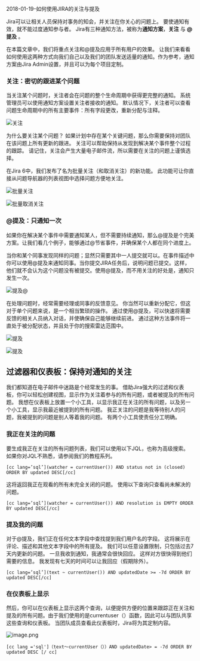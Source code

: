 2018-01-19-如何使用JIRA的关注与提及

Jira可以让相关人员保持对事务的知会，并关注在你关心的问题上。 要使通知有效，就不能过度通知参与者。 Jira有三种通知方法，被称为**通知方案**，**关注** 与 **@提及** 。

在本篇文章中，我们将重点关注和@提及应用于所有用户的效果。 让我们来看看如何使用这两种方式向我们自己以及我们的团队发送适量的通知。作为参考，通知方案由Jira Admin设置，并且可以为每个项目定制。

### 关注：密切的跟进某个问题

当关注某个问题时，关注者会在问题的整个生命周期中获得更完整的通知。 系统管理员可以使用通知方案设置关注者接收的通知。 默认情况下，关注者可以查看问题生命周期中的所有主要事件：所有字段更改，重新分配与注释。

![关注](http://upload-images.jianshu.io/upload_images/2859735-16991942251ef6fd.png?imageMogr2/auto-orient/strip%7CimageView2/2/w/1240)

为什么要关注某个问题？ 如果计划中存在某个关键问题，那么你需要保持对团队在该问题上所有更新的跟进。 关注可以帮助保持从发现到解决某个事件整个过程的跟踪。 请记住，关注会产生大量电子邮件流，所以需要在关注的问题上谨慎选择。

在Jira 6中，我们发布了名为批量关注（和取消关注）的新功能。 此功能可让你直接从问题导航器的列表视图中选择问题方便地关注。

![批量关注](http://upload-images.jianshu.io/upload_images/2859735-f32470407d5ac5eb.png?imageMogr2/auto-orient/strip%7CimageView2/2/w/1240)

![批量取消关注](http://upload-images.jianshu.io/upload_images/2859735-1146b9fe73b0b11e.png?imageMogr2/auto-orient/strip%7CimageView2/2/w/1240)

### @提及：只通知一次

如果你在解决某个事件中需要通知某人，但不需要持续通知，那么@提及是个完美方案。让我们看几个例子，能够通过@节省事件，并确保某个人都在同个进度上。

当你和某个同事发现同样的问题；显然只需要其中一人提交就可以。在事件描述中你可以使用@提及来通知同事。当你提交JIRA任务后，说明问题已提交。这样，他们就不会认为这个问题没有被提交。使用@提及，而不用关注的好处是，通知只发生一次。

![提及@](http://upload-images.jianshu.io/upload_images/2859735-cff94cdc2df7af82.png?imageMogr2/auto-orient/strip%7CimageView2/2/w/1240)

在处理问题时，经常需要经理或同事的反馈意见。 你当然可以重新分配它，但这对于单个问题来说，是一个相当繁琐的操作。 通过使用@提及，可以快速将需要反馈的相关人员纳入对话，并使确保自己能够继续前进。 通过这种方法事件将一直处于被分配状态，并且处于你的搜索雷达范围中。

![提及](http://upload-images.jianshu.io/upload_images/2859735-6e70548067f9d603.png?imageMogr2/auto-orient/strip%7CimageView2/2/w/1240)

![提及](http://upload-images.jianshu.io/upload_images/2859735-20da74de5353c34c.png?imageMogr2/auto-orient/strip%7CimageView2/2/w/1240)

## 过滤器和仪表板：保持对通知的关注

我们都知道在电子邮件中迷路是个经常发生的事。 借助Jira强大的过滤和仪表板，你可以轻松创建视图，显示作为关注着参与的所有问题，或者被提及的所有问题。 我想在仪表板上放置一个小工具，以显示我正在关注的所有问题，以及另一个小工具，显示我最近被提到的所有问题。 我正关注的问题是我等待别人的问题，我被提到的问题是别人等着我的问题。 有两个小工具使责任分工明确。

### 我正在关注的问题

要生成我正在关注的所有问题列表，我们可以使用以下JQL，也称为高级搜索。 如果你对JQL不熟悉，请参阅我们的教程系列。

```
[cc lang=’sql’](watcher = currentUser()) AND status not in (closed) ORDER BY updated DESC[/cc]
```
这将返回我正在观看的所有未完全关闭的问题。 使用以下查询只查看尚未解决的问题。

```
[cc lang=’sql’](watcher = currentUser()) AND resolution is EMPTY ORDER BY updated DESC[/cc]
```

### 提及我的问题

对于@提及，我们正在任何文本字段中查找提到我们用户名的字段。 这将展示在评论、描述和其他文本字段中的所有提及。 我们可以任意设置限制，只包括过去7天内更新的问题。 一旦我收到通知，我通常会很快回应。 这样对方很快得到他们需要的信息。 我发现有七天的时间可以让我回应（假期除外）。
```
[cc lang=’sql’](text ~ currentUser()) AND updatedDate >= -7d ORDER BY updated DESC[/cc]
```
### 在仪表板上显示

然后，你可以在仪表板上显示这两个查询，以便提供方便的位置来跟踪正在关注和提及的所有问题。由于我们使用的是currentuser（）函数，因此可以与团队共享这些查询和仪表板。 当团队成员查看此仪表板时，Jira将为其定制内容。

![image.png](http://upload-images.jianshu.io/upload_images/2859735-0519977ecb69f642.png?imageMogr2/auto-orient/strip%7CimageView2/2/w/1240)

```
[cc lang ='sql']（text〜currentUser（））AND updatedDate> = -7d ORDER BY updated DESC [/ cc]
```
